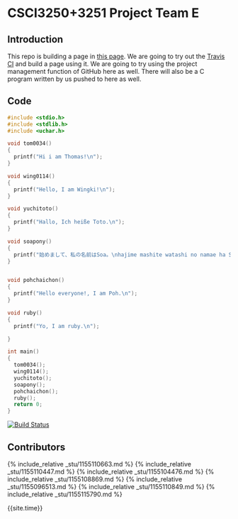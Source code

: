 # CSCI3250+3251 Project Team E #
## Introduction ##

This repo is building a page in [this page](https://csci3250-2019.github.io/project-team-e/). We are going to try out the [Travis CI](https://travis-ci.org/) and build a page using it. We are going to try using the project management function of GitHub here as well. There will also be a C program written by us pushed to here as well.

## Code ##
```c
#include <stdio.h>
#include <stdlib.h>
#include <uchar.h>

void tom0034()
{
  printf("Hi i am Thomas!\n");
}

void wing0114()
{
  printf("Hello, I am Wingki!\n");
}

void yuchitoto()
{
  printf("Hallo, Ich heiße Toto.\n");
}

void soapony()
{
  printf("始めまして、私の名前はSoa。\nhajime mashite watashi no namae ha Soa。\n");
}


void pohchaichon()
{
  printf("Hello everyone!, I am Poh.\n");
}

void ruby()
{
  printf("Yo, I am ruby.\n");

}

int main()
{
  tom0034();
  wing0114();
  yuchitoto();
  soapony();
  pohchaichon();
  ruby();
  return 0;
}
```
[![Build Status](https://travis-ci.org/csci3250-2019/project-team-e.svg?branch=master)](https://travis-ci.org/csci3250-2019/project-team-e)

## Contributors ##

{% include_relative _stu/1155110663.md %}
{% include_relative _stu/1155110447.md %}
{% include_relative _stu/1155104476.md %}
{% include_relative _stu/1155108869.md %}
{% include_relative _stu/1155096513.md %}
{% include_relative _stu/1155110849.md %}
{% include_relative _stu/1155115790.md %}

{{site.time}}
